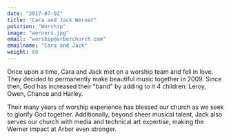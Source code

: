 ```yaml
---
date: "2017-07-02"
title: "Cara and Jack Werner"
position: "Worship"
image: "werners.jpg"
email: "worship@arborchurch.com"
emailname: "Cara and Jack"
weight: 80
---
```


Once upon a time, Cara and Jack met on a worship team and fell in love. They decided to permanently make beautiful music together in 2009. Since then, God has increased their "band" by adding to it 4 children: Leroy, Owen, Chance and Harley. 

Their many years of worship experience has blessed our church as we seek to glorify God together. Additionally, beyond sheer musical talent, Jack also serves our church with media and technical art expertise, making the Werner impact at Arbor even stronger. 

